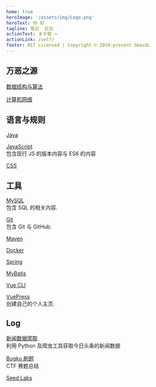 ```yaml
---
home: true
heroImage: '/assets/img/Logo.png'
heroText: 你 好
tagline: 笔记  日志
actionText: 关于我 →
actionLink: /self/
footer: MIT Licensed | Copyright © 2019-present SmacUL
---
```


## 万恶之源
[数据结构与算法](/basic/datastructure/)

[计算机网络](/basic/network/)

## 语言与规则
[Java](/lang/java)

[JavaScript](/lang/js)   
包含现行 JS 的版本内容与 ES6 的内容
<!-- - [Python](./lang/python) -->

[CSS](/lang/css)

## 工具
[MySQL](/tool/mysql)  
    包含 SQL 的相关内容.   

<!-- - [Webpack](./tool/webpack/文档阅读)  -->
[Git](/tool/git/Git)   
    包含 Git 与 GitHub.   

[Maven](/tool/maven/Maven)  

[Docker](/tool/docker)

[Spring](/tool/spring)  

[MyBatis](/tool/mybatis/MyBatis)  

<!-- - [Hibernate](./tool/hibernate/Hibernate) -->
[Vue CLI](/tool/vuecli)  

[VuePress](/tool/vuepress)    
    创建自己的个人主页. 

## Log
[新闻数据爬取](/log/news_crawler)    
    利用 Python 及爬虫工具获取今日头条的新闻数据

[Bugku 刷题](/log/bugku)  
    CTF 赛题总结

[Seed Labs](/log/seed_labs)